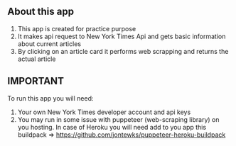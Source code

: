 ## About this app
1. This app is created for practice purpose
2. It makes api request to New York Times Api and gets basic information about current articles
3.  By clicking on an article card it performs web scrapping and returns the actual article

## IMPORTANT
To run this app you will need:
1. Your own New York Times developer account and api keys
2. You may run in some issue with puppeteer (web-scraping library) on you hosting.
   In case of Heroku you will need add to you app this buildpack => https://github.com/jontewks/puppeteer-heroku-buildpack
